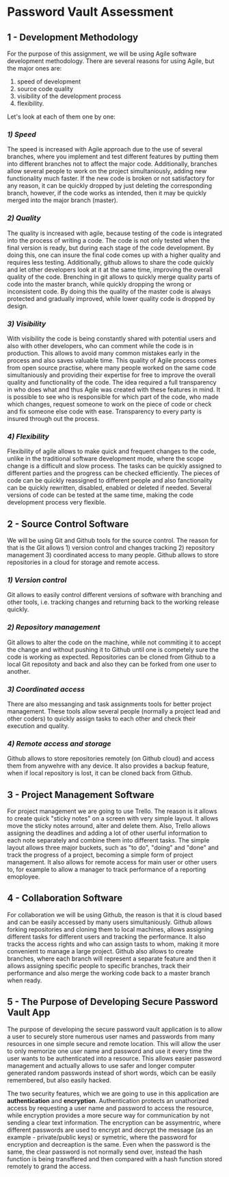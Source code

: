 # Password Vault Assessment

## **1 - Development Methodology**

For the purpose of this assignment, we will be using Agile software development methodology. There are several reasons for using Agile, but the major ones are:
 1) speed of development 
 2) source code quality 
 3) visibility of the development process
 4) flexibility. 

 Let's look at each of them one by one:

### *1) Speed*

The speed is increased with Agile approach due to the use of several branches, where you implement and test different features by putting them into different branches not to affect the major code. Additionally, branches allow several people to work on the project simultaniously, adding new functionality much faster. If the new code is broken or not satisfactory for any reason, it can be quickly dropped by just deleting the corresponding branch, however, if the code works as intended, then it may be quickly merged into the major branch (master).

### *2) Quality*

The quality is increased with agile, because testing of the code is integrated into the process of writing a code. The code is not only tested when the final version is ready, but during each stage of the code development. By doing this, one can insure the final code comes up with a higher quality and requires less testing. Additionally, github allows to share the code quickly and let other developers look at it at the same time, improving the overall quality of the code. Brenching in git allows to quickly merge quality parts of code into the master branch, while quickly dropping the wrong or inconsistent code. By doing this the quality of the master code is always protected and gradually improved, while lower quality code is dropped by design.

### *3) Visibility*

With visibility the code is being constantly shared with potential users and also with other developers, who can comment while the code is in production. This allows to avoid many common mistakes early in the process and also saves valuable time. This quality of Agile process comes from open source practise, where many people worked on the same code simultaniously and providing their expertise for free to improve the overall quality and functionality of the code. The idea required a full transparency in who does what and thus Agile was created with these features in mind. It is possible to see who is responsible for which part of the code, who made which changes, request someone to work on the piece of code or check and fix someone else code with ease. Transparency to every party is insured through out the process.

### *4) Flexibility*
Flexibility of agile allows to make quick and frequent changes to the code, unlike in the traditional software development mode, where the scope change is a difficult and slow process. The tasks can be quickly assigned to different parties and the progress can be checked efficiently. The pieces of code can be quickly reassigned to different people and also fanctionality can be quickly rewritten, disabled, enabled or deleted if needed. Several versions of code can be tested at the same time, making the code development process very flexible.

## **2 - Source Control Software**

We will be using Git and Github tools for the source control. The reason for that is the Git allows 1) version control and changes tracking 2) repository management 3) coordinated access to many people. Github allows to store repositories in a cloud for storage and remote access.

### *1) Version control*

Git allows to easily control different versions of software with branching and other tools, i.e. tracking changes and returning back to the working release quickly.

### *2) Repository management*

Git allows to alter the code on the machine, while not commiting it to accept the change and without pushing it to Github until one is competely sure the code is working as expected. Repositories can be cloned from Github to a local Git repositoty and back and also they can be forked from one user to another.

### *3) Coordinated access*

There are also messanging and task assignments tools for better project management. These tools allow several people (normally a project lead and other coders) to quickly assign tasks to each other and check their execution and quality.

### *4) Remote access and storage*

Github allows to store repositories remotely (on Github cloud) and access them from anywehre with any device. It also provides a backup feature, when if local repository is lost, it can be cloned back from Github.

## **3 - Project Management Software**

For project management we are going to use Trello. The reason is it allows to create quick "sticky notes" on a screen with very simple layout. It allows move the sticky notes arround, alter and delete them. Also, Trello allows assigning the deadlines and adding a lot of other userful information to each note separately and combine them into different tasks. The simple layout allows three major buckets, such as "to do", "doing" and "done" and track the progress of a project, becoming a simple form of project management. It also allows for remote access for main user or other users to, for example to allow a manager to track performance of a reporting emoployee.

## **4 - Collaboration Software**

For collaboration we will be using Github, the reason is that it is cloud based and can be easily accessed by many users simultaniously. Github allows forking repositories and cloning them to local machines, allows assigning different tasks for different users and tracking the performance. It also tracks the access rights and who can assign tasts to whom, making it more convenient to manage a large project. Github also allows to create branches, where each branch will represent a separate feature and then it allows assigning specific people to specific branches, track their performance and also merge the working code back to a master branch when ready.

## **5 - The Purpose of Developing Secure Password Vault App**

The purpose of developing the secure password vault application is to allow a user to securely store numerous user names and passwords from many resources in one simple secure and remote location. This will allow the user to only memorize one user name and password and use it every time the user wants to be authenticated into a resource. This allows easier password management and actually allows to use safer and longer computer generated random passwords instead of short words, wbich can be easily remembered, but also easily hacked.

The two security features, which we are going to use in this application are **authentication** and **encryption**. Authentication protects an unathorized access by requesting a user name and password to access the resource, while encryption provides a more secure way for communication by not sending a clear text information. The encryption can be assymentric, where different passwords are used to encrypt and decrypt the message (as an example - private/public keys) or symetric, where the password for encryption and decreaption is the same. Even when the password is the same, the clear password is not normally send over, instead the hash function is being transffered and then compared with a hash function stored remotely to grand the access.